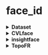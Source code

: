 # face_id  


<details>
<summary><b>Dataset</b></summary>
<br>
<details>
<summary><b>face_align.ipynb</b></summary>

| 항목 | 내용 |
|------|------|
| **이름** | [`face_align.ipynb`](face_align.ipynb) |
| **파일 경로** | `face_id/face_align.ipynb` |
| **기능** | 얼굴 정렬(Alignment) 수행<br>`insightface`의 `FaceAnalysis` 로 얼굴 검출 후 정렬된 이미지를 저장 |
| **사용 모델** | `insightface` 내장 face detection + landmark (CPU) |
| **입력 형식** | 단일 face 이미지가 있는 `lowdata/` 폴더<br>└─ 서브폴더 포함 전체 이미지 탐색 |
| **출력 형식** | 정렬된 얼굴 이미지 (`Asian_celebrity_align/`)<br>└─ 입력 폴더와 동일한 디렉터리 구조 |
| **기능 요약** | - 이미지 내 얼굴 검출<br>- 랜드마크 기반 얼굴 정렬<br>- 이미 처리된 파일 스킵 |
</details>

<details>
<summary><b>gen_pairs.ipynb</b></summary>

| 항목 | 내용 |
|------|------|
| **이름** | [`gen_pairs.ipynb`](gen_pairs.ipynb) |
| **파일 경로** | `face_id/gen_pairs.ipynb` |
| **기능** | 동일 인물 폴더 내 모든 이미지 조합을 생성한 뒤 무작위 3,000 쌍을 `gen/` 폴더에 복사하는 **genuine 페어 생성** 코드 |
| **사용 모델** | ― |
| **입력 형식** | `face_align.ipynb` 에서 정렬된 얼굴 이미지 (`Asian_celebrity_align/…`) |
| **출력 형식** | `gen/0/`, `gen/1/` … `gen/2999/`<br>└─ 각 폴더에 `pair1_<파일명>.jpg`, `pair2_<파일명>.jpg` |
| **기능 요약** | - 이미지 ≥2장인 인물 폴더에서 모든 조합 생성<br>- `random.seed(42)` 로 섞어 3,000 쌍 선정<br>- 쌍마다 고유 인덱스 폴더 생성 후 두 이미지를 복사 |
</details>

<details>
<summary><b>imp_pairs.py</b></summary>

| 항목 | 내용 |
|------|------|
| **이름** | [`imp_pairs.py`](imp_pairs.py) |
| **파일 경로** | `face_id/imp_pairs.py` |
| **기능** | **impostor(타인) 페어 생성** 코드.<br>성별(m / w)을 기준으로 **다른 인물**‑이미지 두 장을 무작위로 골라 3,000 쌍을 `imp/` 폴더에 복사 |
| **사용 모델** | ― |
| **입력 형식** | `face_align.ipynb`에서 정렬된 얼굴 이미지 (`Asian_celebrity_align/…`) |
| **출력 형식** | `imp/0/`, `imp/1/` … `imp/2999/`<br>└─ 각 폴더에 `pair1_<파일명>.jpg`, `pair2_<파일명>.jpg` |
| **기능 요약** | - 인물 폴더명(예: `홍길동_m/…`)의 이미지 확장자로 성별 (m/w) 판별<br>- 같은 성별 그룹(남 ↔ 남, 여 ↔ 여)에서 서로 다른 인물 두 명을 무작위 선택<br>- `random.seed(42)`로 재현 가능한 3 000 쌍 생성<br>- 쌍마다 고유 인덱스 폴더를 만들고 두 이미지를 복사 |
</details>
</details>
<details>
<summary><b>CVLface</b></summary>
   <br>
   <details>
     <summary>folder_to_huggingface.py</summary>
     
   | 항목 | 내용 |
   |------|------|
   | **이름** | [`folder_to_huggingface.py`](CVLface/cvlface/data_utils/recognition/eval_data/facerec_val/folder_to_huggingface.py) |
   | **파일 경로** | `face_id/CVLface/cvlface/data_utils/recognition/eval_data/facerec_val/folder_to_huggingface.py` |
   | **기능** | `gen/`·`imp/` 페어를 LFW 프로토콜에 맞게 **10‑fold** 로 분할 후, Hugging Face `Dataset`으로 변환·병합하여 adaface를 돌릴 수 있는 형태로 변환<br> 이후 evaluations/configs의 yaml파일을 수정하여 eval.py를 실행 |
   | **사용 모델** | 
   | **입력 형식** | `gen/` & `imp/` 폴더 구조 (`pair1_*.jpg`, `pair2_*.jpg`)<br>예) `gen/0/…`, `imp/42/…` |
   | **출력 형식** | `.Arrow 포맷 + 예시이미지`examples/0.jpg` … `4.jpg` |
   | **Arguments** | `--src_dataset_dir` (원본 gen/imp 경로)<br>`--output_base_dir` (HF dataset 저장 루트) |
   | **기능 요약** | 1. `split_into_folds` → gen/imp를 10개 fold로 디렉터리 복사<br>2. 각 fold를 `Dataset.from_list`로 변환하며 **전역 인덱스** 부여<br>3. `concatenate_datasets`로 병합하여 하나의 형태로 저장<br>4. 예시 이미지 5장을 `examples/`에 저장 |
   
   </details>
 
   <details>
     <summary>example.ipynb</summary>
     
   | 항목 | 내용 |
   |------|------|
   | **이름** | [`example.ipynb`](CVLface/cvlface/data_utils/recognition/eval_data/facerec_val/example.ipynb) |
   | **파일 경로** | `face_id/CVLface/cvlface/data_utils/recognition/eval_data/facerec_val/example.ipynb` |
   | **기능** | 위의 .arrow파일의 내부 구조를 확인하기 위한 테스트 코드 인덱스와 이미지, 레이블의 구성을 확인 할 수 있음 |
 
   </details>
  </details>
 <details>
   <summary><b>insightface</b></summary>
   <br>
   <details>
     <summary><b>fited_threshold.py</b></summary>
     
 | 항목 | 내용 |
 |------|------|
 | **이름** | [`fited_threshold.py`](instightface/recognition/arcface_torch/fixed_threshold.py) |
 | **파일 경로** | `face_id/instightface/recognition/arcface_torch/eval_pairs_fixed_thresh.py` |
 | **기능** | 사전 학습된 얼굴 임베딩 모델을 로드한 뒤 `gen/`·`imp/` 페어에 대해 **고정 Threshold**(315라인에 전역변수로 임의 지정) 로 LFW-스타일 검증을 수행하고 Accuracy·FP(gen의 오답 개수)·FN(imp의 오답 개수)를 출력 |
 | **사용 모델** | `backbones.get_model()` 로 불러오는 사전학습된 arcface모델 백본  |
 | **입력 형식** | `--image-path` 경로 아래 `gen/ID/…`, `imp/ID/…` 구조 (각 폴더에 `pair1_*.jpg`, `pair2_*.jpg`) |
 | **출력 형식** |  Accuracy·FP(gen의 오답 개수)·FN(imp의 오답 개수)|
 | **Arguments** | `--model-prefix` (backbone pth/pt)<br>`--image-path` (평가용 gen/imp 루트)<br>`--result-dir` (결과 저장)<br>`--batch-size` (추론 배치 크기)<br>`--network` 백본의 사이즈(ex: r50, r100) |
 | **기능 요약** | 1. 이미지 경로 파싱 → 10-fold 분할<br>2. `DataLoader` 로 배치 추론, 임베딩 추출<br>3. 코사인 유사도 거리 → 고정 Threshold 비교<br>4. Accuracy, False Positive, False Negative 계산·출력 |
 
         
   </details>
 <details>
     <summary><b>eval_age_benchmark.py</b></summary>
     
 | 항목 | 내용 |
 |------|------|
 | **이름** | [`eval_age_benchmark.py`](insightface/recognition/arcface_torch/eval_age_benchmark.py) |
 | **파일 경로** | `face_id/insightface/recognition/arcface_torch/eval_age_benchmark.py` |
 | **기능** | 사전 학습된 얼굴 임베딩 모델을 로드한 뒤 `gen/`·`imp/` 페어에 대해 LFW-스타일 검증을 수행하고 각 fold별 최적의 threshold와 오답의 거리와 경로를 출력하고 각 fold 별 Accuracy와 평균 Accuracy, gen pair의 평균거리와 표준편차, imp pair 평균거리와 표준편차를 출력 |
 | **사용 모델** | `backbones.get_model()` 로 불러오는 사전학습된 arcface모델 백본  |
 | **입력 형식** | `--image-path` 경로 아래 `gen/ID/…`, `imp/ID/…` 구조 (각 폴더에 `pair1_*.jpg`, `pair2_*.jpg`) |
 | **출력 형식** |  각 fold별 최적의 threshold<br> 오답의 코사인 유사도 거리, threshold, 둘 간의 차이<br>오답 이미지 페어의 경로<br>각 fold 별 Accuracy <br>최종 평균 Accuracy <br>gen pair의 평균거리와 표준편차 <br>imp pair 평균거리와 표준편차|
 | **Arguments** | `--model-prefix` (backbone pth/pt)<br>`--image-path` (평가용 gen/imp 루트)<br>`--result-dir` (결과 저장)<br>`--batch-size` (추론 배치 크기)<br>`--network` 백본의 사이즈(ex: r50, r100) |
 | **기능 요약** | 1. 이미지 경로 파싱 → 10-fold 분할<br>2. `DataLoader` 로 배치 추론, 임베딩 추출<br>3. 코사인 유사도 거리 → 결과 계산·출력 |
 
         
   </details>
 
   <details>
     <summary><b>extract_ROC.py</b></summary>
     
 | 항목 | 내용 |
 |------|------|
 | **이름** | [`extract_ROC.py`](insightface/recognition/arcface_torch/extract_ROC.py) |
 | **파일 경로** | `face_id/insightface/recognition/arcface_torch/extract_ROC.py` |
 | **기능** | 사전 학습된 얼굴 임베딩 모델을 로드한 뒤 `gen/`·`imp/` 페어에 대해 LFW-스타일 검증을 수행하고 각 threshold 별 confuse_matrix 값을 .npz형태로 저장 + 이를 이용하여 AUC와 EER도 출력  |
 | **사용 모델** | `backbones.get_model()` 로 불러오는 사전학습된 arcface모델 백본  |
 | **입력 형식** | `--image-path` 경로 아래 `gen/ID/…`, `imp/ID/…` 구조 (각 폴더에 `pair1_*.jpg`, `pair2_*.jpg`) |
 | **출력 형식** |  confuse_matrix 값을 .npz형태로 저장<br>AUC와 EER|
 | **Arguments** | `--model-prefix` (backbone pth/pt)<br>`--image-path` (평가용 gen/imp 루트)<br>`--result-dir` (결과 저장)<br>`--batch-size` (추론 배치 크기)<br>`--network` 백본의 사이즈(ex: r50, r100) |
 | **기능 요약** | 1. 이미지 경로 파싱 → 10-fold 분할<br>2. `DataLoader` 로 배치 추론, 임베딩 추출<br>3. 코사인 유사도 거리 → confuse_matrix 값 계산· 각 결과출력 |
 
         
   </details>
 </details>
 
 <details>
   <summary><b>TopoFR</b></summary>
   <br>
   <details>
     <summary><b>eval_age_benchmark.py</b></summary>
 
 | 항목 | 내용 |
 |------|------|
 | **이름** | [`eval_age_benchmark.py`](TopoFR/eval_age_benchmark.py) |
 | **파일 경로** | `face_id/TopoFR/eval_age_benchmark.py` |
 | **기능** | 사전 학습된 얼굴 임베딩 모델을 로드한 뒤 `gen/`·`imp/` 페어에 대해 LFW-스타일 검증을 수행하고 각 fold별 최적의 threshold와 오답의 거리와 경로를 출력하고 각 fold 별 Accuracy와 평균 Accuracy, gen pair의 평균거리와 표준편차, imp pair 평균거리와 표준편차를 출력 |
 | **사용 모델** | `backbones.get_model()` 로 불러오는 사전학습된 TopoFR모델 백본  |
 | **입력 형식** | `--image-path` 경로 아래 `gen/ID/…`, `imp/ID/…` 구조 (각 폴더에 `pair1_*.jpg`, `pair2_*.jpg`) |
 | **출력 형식** |  각 fold별 최적의 threshold<br> 오답의 코사인 유사도 거리, threshold, 둘 간의 차이<br>오답 이미지 페어의 경로<br>각 fold 별 Accuracy <br>최종 평균 Accuracy <br>gen pair의 평균거리와 표준편차 <br>imp pair 평균거리와 표준편차|
 | **Arguments** | `--model-prefix` (backbone pth/pt)<br>`--image-path` (평가용 gen/imp 루트)<br>`--result-dir` (결과 저장)<br>`--batch-size` (추론 배치 크기)<br>`--network` 백본의 사이즈(ex: r50, r100) |
 | **기능 요약** | 1. 이미지 경로 파싱 → 10-fold 분할<br>2. `DataLoader` 로 배치 추론, 임베딩 추출<br>3. 코사인 유사도 거리 → 결과 계산·출력 |
   </details>
 <details>
     <summary><b>extract_ROC.py</b></summary>
     
 | 항목 | 내용 |
 |------|------|
 | **이름** | [`extract_ROC.py`](TopoFR/extract_ROC.py) |
 | **파일 경로** | `face_id/TopoFR/extract_ROC.py` |
 | **기능** | 사전 학습된 얼굴 임베딩 모델을 로드한 뒤 `gen/`·`imp/` 페어에 대해 LFW-스타일 검증을 수행하고 각 threshold 별 confuse_matrix 값을 .npz형태로 저장 + 이를 이용하여 AUC와 EER도 출력  |
 | **사용 모델** | `backbones.get_model()` 로 불러오는 사전학습된 TopoFR모델 백본  |
 | **입력 형식** | `--image-path` 경로 아래 `gen/ID/…`, `imp/ID/…` 구조 (각 폴더에 `pair1_*.jpg`, `pair2_*.jpg`) |
 | **출력 형식** |  confuse_matrix 값을 .npz형태로 저장<br>AUC와 EER|
 | **Arguments** | `--model-prefix` (backbone pth/pt)<br>`--image-path` (평가용 gen/imp 루트)<br>`--result-dir` (결과 저장)<br>`--batch-size` (추론 배치 크기)<br>`--network` 백본의 사이즈(ex: r50, r100) |
 | **기능 요약** | 1. 이미지 경로 파싱 → 10-fold 분할<br>2. `DataLoader` 로 배치 추론, 임베딩 추출<br>3. 코사인 유사도 거리 → confuse_matrix 값 계산· 각 결과출력 |
 
         
   </details>

   
 </details>

